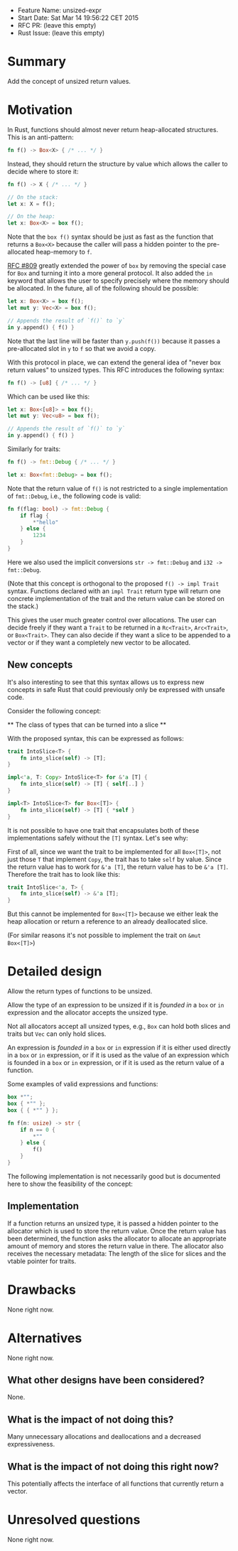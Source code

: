 - Feature Name: unsized-expr
- Start Date: Sat Mar 14 19:56:22 CET 2015
- RFC PR: (leave this empty)
- Rust Issue: (leave this empty)

# Summary

Add the concept of unsized return values.

# Motivation

In Rust, functions should almost never return heap-allocated structures. This is
an anti-pattern:

```rust
fn f() -> Box<X> { /* ... */ }
```

Instead, they should return the structure by value which allows the caller to
decide where to store it:

```rust
fn f() -> X { /* ... */ }

// On the stack:
let x: X = f();

// On the heap:
let x: Box<X> = box f();
```

Note that the `box f()` syntax should be just as fast as the function that
returns a `Box<X>` because the caller will pass a hidden pointer to the
pre-allocated heap-memory to `f`.

[boxrfc]: (https://github.com/rust-lang/rfcs/blob/master/text/0809-box-and-in-for-stdlib.md)

[RFC #809][boxrfc] greatly extended the power of `box` by removing the special
case for `Box` and turning it into a more general protocol. It also added the
`in` keyword that allows the user to specify precisely where the memory should
be allocated. In the future, all of the following should be possible:

```rust
let x: Box<X> = box f();
let mut y: Vec<X> = box f();

// Appends the result of `f()` to `y`
in y.append() { f() }
```

Note that the last line will be faster than `y.push(f())` because it passes a
pre-allocated slot in `y` to `f` so that we avoid a copy.

With this protocol in place, we can extend the general idea of "never box return
values" to unsized types. This RFC introduces the following syntax:

```rust
fn f() -> [u8] { /* ... */ }
```

Which can be used like this:

```rust
let x: Box<[u8]> = box f();
let mut y: Vec<u8> = box f();

// Appends the result of `f()` to `y`
in y.append() { f() }
```

Similarly for traits:

```rust
fn f() -> fmt::Debug { /* ... */ }

let x: Box<fmt::Debug> = box f();
```

Note that the return value of `f()` is not restricted to a single implementation
of `fmt::Debug`, i.e., the following code is valid:

```rust
fn f(flag: bool) -> fmt::Debug {
    if flag {
        *"hello"
    } else {
        1234
    }
}
```

Here we also used the implicit conversions `str -> fmt::Debug` and
`i32 -> fmt::Debug`.

(Note that this concept is orthogonal to the proposed `f() -> impl Trait`
syntax. Functions declared with an `impl Trait` return type will return one
concrete implementation of the trait and the return value can be stored on the
stack.)

This gives the user much greater control over allocations. The user can decide
freely if they want a `Trait` to be returned in a `Rc<Trait>`, `Arc<Trait>`, or
`Box<Trait>`. They can also decide if they want a slice to be appended to a
vector or if they want a completely new vector to be allocated.

## New concepts

It's also interesting to see that this syntax allows us to express new concepts
in safe Rust that could previously only be expressed with unsafe code.

Consider the following concept:

** The class of types that can be turned into a slice **

With the proposed syntax, this can be expressed as follows:

```rust
trait IntoSlice<T> {
    fn into_slice(self) -> [T];
}

impl<'a, T: Copy> IntoSlice<T> for &'a [T] {
    fn into_slice(self) -> [T] { self[..] }
}

impl<T> IntoSlice<T> for Box<[T]> {
    fn into_slice(self) -> [T] { *self }
}
```

It is not possible to have one trait that encapsulates both of these
implementations safely without the `[T]` syntax. Let's see why:

First of all, since we want the trait to be implemented for all `Box<[T]>`, not
just those `T` that implement `Copy`, the trait has to take `self` by value.
Since the return value has to work for `&'a [T]`, the return value has to be
`&'a [T]`. Therefore the trait has to look like this:

```rust
trait IntoSlice<'a, T> {
    fn into_slice(self) -> &'a [T];
}
```

But this cannot be implemented for `Box<[T]>` because we either leak the heap
allocation or return a reference to an already deallocated slice.

(For similar reasons it's not possible to implement the trait on
`&mut Box<[T]>`)

# Detailed design

Allow the return types of functions to be unsized.

Allow the type of an expression to be unsized if it is *founded in* a `box` or
`in` expression and the allocator accepts the unsized type.

Not all allocators accept all unsized types, e.g., `Box` can hold both slices
and traits but `Vec` can only hold slices.

An expression is *founded in* a `box` or `in` expression if it is either used
directly in a `box` or `in` expression, or if it is used as the value of an
expression which is founded in a `box` or `in` expression, or if it is used as
the return value of a function.

Some examples of valid expressions and functions:

```rust
box *"";
box { *"" };
box { { *"" } };

fn f(n: usize) -> str {
    if n == 0 {
        *""
    } else {
        f()
    }
}
```

The following implementation is not necessarily good but is documented here to
show the feasibility of the concept:

## Implementation

If a function returns an unsized type, it is passed a hidden pointer to the
allocator which is used to store the return value. Once the return value has
been determined, the function asks the allocator to allocate an appropriate
amount of memory and stores the return value in there. The allocator also
receives the necessary metadata: The length of the slice for slices and the
vtable pointer for traits.

# Drawbacks

None right now.

# Alternatives

None right now.

## What other designs have been considered?

None.

## What is the impact of not doing this?

Many unnecessary allocations and deallocations and a decreased expressiveness.

## What is the impact of not doing this **right now**?

This potentially affects the interface of all functions that currently return a
vector.

# Unresolved questions

None right now.

